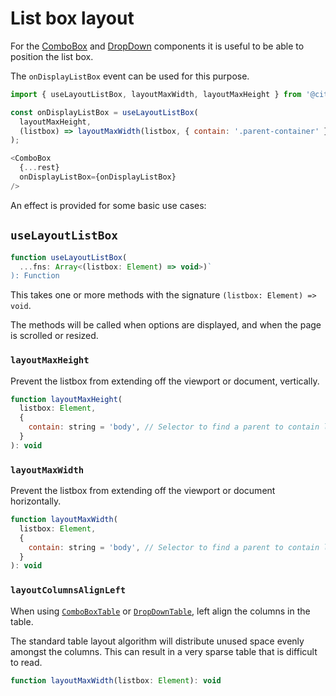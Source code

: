 # List box layout

For the [ComboBox](combo_box.md) and [DropDown](drop_down.md) components it is 
useful to be able to position the list box.

The `onDisplayListBox` event can be used for this purpose.

```js
import { useLayoutListBox, layoutMaxWidth, layoutMaxHeight } from '@citizensadvice/react-combo-boxes';

const onDisplayListBox = useLayoutListBox(
  layoutMaxHeight,
  (listbox) => layoutMaxWidth(listbox, { contain: '.parent-container' }),
);

<ComboBox
  {...rest}
  onDisplayListBox={onDisplayListBox}
/>

```

An effect is provided for some basic use cases:

## `useLayoutListBox`

```js
function useLayoutListBox(
  ...fns: Array<(listbox: Element) => void>)`
): Function
```

This takes one or more methods with the signature `(listbox: Element) => void`.

The methods will be called when options are displayed, and when the page is scrolled or resized.

### `layoutMaxHeight`

Prevent the listbox from extending off the viewport or document, vertically.

```js
function layoutMaxHeight(
  listbox: Element,
  {
    contain: string = 'body', // Selector to find a parent to contain list box in
  }
): void
```

### `layoutMaxWidth`

Prevent the listbox from extending off the viewport or document horizontally.

```js
function layoutMaxWidth(
  listbox: Element,
  {
    contain: string = 'body', // Selector to find a parent to contain list box in
  }
): void
```

### `layoutColumnsAlignLeft`

When using [`ComboBoxTable`](combo_box_table.md) or [`DropDownTable`](drop_down_table.md),
left align the columns in the table.

The standard table layout algorithm will distribute unused space evenly amongst the columns.
This can result in a very sparse table that is difficult to read.

```js
function layoutMaxWidth(listbox: Element): void
```

